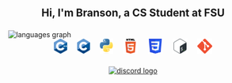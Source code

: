 <h2 align="center">Hi, I'm Branson, a CS Student at FSU</h2>

###
<img src="https://github-readme-stats.vercel.app/api/top-langs?username=bransoned&locale=en&hide_title=false&layout=compact&card_width=320&langs_count=5&theme=buefy&hide_border=false&order=2" height="150" alt="languages graph" />
<div align="center">
  <img src="static/C++_logo.png" height="30" alt="cplusplus logo"  />
  <img width="12" />
  <img src="static/C_logo.png" height="30" alt="c logo"  />
  <img width="12" />
  <img src="static/Python_logo.png" height="30" alt="python logo"  />
  <img width="12" />
<!--  <img src="static/Rust_logo.png" height="30" alt="rust logo"  />
  <img width="12" /> -->
  <img src="static/HTML5_logo.png" height="30" alt="html5 logo"  />
  <img width="12" />
  <img src="static/CSS3_logo.png" height="30" alt="css3 logo"  />
  <img width="12" />
  <img src="static/Bash_logo.png" height="30" alt="bash logo"  />
  <img width="12" />
  <img src="static/Git_logo.png" height="30" alt="git logo"  />
</div>

###

<div align="center">
  
  <a href="https://discordapp.com/users/b.ranson" target="_blank">
    <img src="https://img.shields.io/static/v1?message=Discord&logo=discord&label=&color=7289DA&logoColor=white&labelColor=&style=for-the-badge" height="35" alt="discord logo"  />
  </a>

</div>

###
<!---
bransoned/bransoned is a ✨ special ✨ repository because its `README.md` (this file) appears on your GitHub profile.
You can click the Preview link to take a look at your changes.
--->
